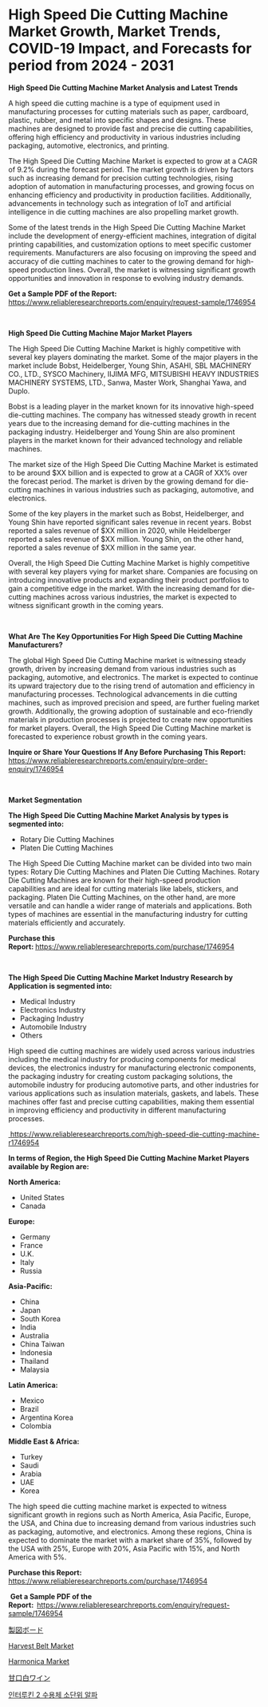 <p><h1>High Speed Die Cutting Machine Market Growth, Market Trends, COVID-19 Impact, and Forecasts for period from 2024 - 2031</h1></p><p><strong>High Speed Die Cutting Machine Market Analysis and Latest Trends</strong></p>
<p><p>A high speed die cutting machine is a type of equipment used in manufacturing processes for cutting materials such as paper, cardboard, plastic, rubber, and metal into specific shapes and designs. These machines are designed to provide fast and precise die cutting capabilities, offering high efficiency and productivity in various industries including packaging, automotive, electronics, and printing.</p><p>The High Speed Die Cutting Machine Market is expected to grow at a CAGR of 9.2% during the forecast period. The market growth is driven by factors such as increasing demand for precision cutting technologies, rising adoption of automation in manufacturing processes, and growing focus on enhancing efficiency and productivity in production facilities. Additionally, advancements in technology such as integration of IoT and artificial intelligence in die cutting machines are also propelling market growth.</p><p>Some of the latest trends in the High Speed Die Cutting Machine Market include the development of energy-efficient machines, integration of digital printing capabilities, and customization options to meet specific customer requirements. Manufacturers are also focusing on improving the speed and accuracy of die cutting machines to cater to the growing demand for high-speed production lines. Overall, the market is witnessing significant growth opportunities and innovation in response to evolving industry demands.</p></p>
<p><strong>Get a Sample PDF of the Report:&nbsp;</strong> <a href="https://www.reliableresearchreports.com/enquiry/request-sample/1746954">https://www.reliableresearchreports.com/enquiry/request-sample/1746954</a></p>
<p>&nbsp;</p>
<p><strong>High Speed Die Cutting Machine Major Market Players</strong></p>
<p><p>The High Speed Die Cutting Machine Market is highly competitive with several key players dominating the market. Some of the major players in the market include Bobst, Heidelberger, Young Shin, ASAHI, SBL MACHINERY CO., LTD., SYSCO Machinery, IIJIMA MFG, MITSUBISHI HEAVY INDUSTRIES MACHINERY SYSTEMS, LTD., Sanwa, Master Work, Shanghai Yawa, and Duplo.</p><p>Bobst is a leading player in the market known for its innovative high-speed die-cutting machines. The company has witnessed steady growth in recent years due to the increasing demand for die-cutting machines in the packaging industry. Heidelberger and Young Shin are also prominent players in the market known for their advanced technology and reliable machines.</p><p>The market size of the High Speed Die Cutting Machine Market is estimated to be around $XX billion and is expected to grow at a CAGR of XX% over the forecast period. The market is driven by the growing demand for die-cutting machines in various industries such as packaging, automotive, and electronics.</p><p>Some of the key players in the market such as Bobst, Heidelberger, and Young Shin have reported significant sales revenue in recent years. Bobst reported a sales revenue of $XX million in 2020, while Heidelberger reported a sales revenue of $XX million. Young Shin, on the other hand, reported a sales revenue of $XX million in the same year.</p><p>Overall, the High Speed Die Cutting Machine Market is highly competitive with several key players vying for market share. Companies are focusing on introducing innovative products and expanding their product portfolios to gain a competitive edge in the market. With the increasing demand for die-cutting machines across various industries, the market is expected to witness significant growth in the coming years.</p></p>
<p>&nbsp;</p>
<p><strong>What Are The Key Opportunities For High Speed Die Cutting Machine Manufacturers?</strong></p>
<p><p>The global High Speed Die Cutting Machine market is witnessing steady growth, driven by increasing demand from various industries such as packaging, automotive, and electronics. The market is expected to continue its upward trajectory due to the rising trend of automation and efficiency in manufacturing processes. Technological advancements in die cutting machines, such as improved precision and speed, are further fueling market growth. Additionally, the growing adoption of sustainable and eco-friendly materials in production processes is projected to create new opportunities for market players. Overall, the High Speed Die Cutting Machine market is forecasted to experience robust growth in the coming years.</p></p>
<p><strong>Inquire or Share Your Questions If Any Before Purchasing This Report:</strong> <a href="https://www.reliableresearchreports.com/enquiry/pre-order-enquiry/1746954">https://www.reliableresearchreports.com/enquiry/pre-order-enquiry/1746954</a></p>
<p>&nbsp;</p>
<p><strong>Market Segmentation</strong></p>
<p><strong>The High Speed Die Cutting Machine Market Analysis by types is segmented into:</strong></p>
<p><ul><li>Rotary Die Cutting Machines</li><li>Platen Die Cutting Machines</li></ul></p>
<p><p>The High Speed Die Cutting Machine market can be divided into two main types: Rotary Die Cutting Machines and Platen Die Cutting Machines. Rotary Die Cutting Machines are known for their high-speed production capabilities and are ideal for cutting materials like labels, stickers, and packaging. Platen Die Cutting Machines, on the other hand, are more versatile and can handle a wider range of materials and applications. Both types of machines are essential in the manufacturing industry for cutting materials efficiently and accurately.</p></p>
<p><strong>Purchase this Report:&nbsp;</strong><a href="https://www.reliableresearchreports.com/purchase/1746954">https://www.reliableresearchreports.com/purchase/1746954</a></p>
<p>&nbsp;</p>
<p><strong>The High Speed Die Cutting Machine Market Industry Research by Application is segmented into:</strong></p>
<p><ul><li>Medical Industry</li><li>Electronics Industry</li><li>Packaging Industry</li><li>Automobile Industry</li><li>Others</li></ul></p>
<p><p>High speed die cutting machines are widely used across various industries including the medical industry for producing components for medical devices, the electronics industry for manufacturing electronic components, the packaging industry for creating custom packaging solutions, the automobile industry for producing automotive parts, and other industries for various applications such as insulation materials, gaskets, and labels. These machines offer fast and precise cutting capabilities, making them essential in improving efficiency and productivity in different manufacturing processes.</p></p>
<p><a href="https://www.reliableresearchreports.com/high-speed-die-cutting-machine-r1746954">&nbsp;https://www.reliableresearchreports.com/high-speed-die-cutting-machine-r1746954</a></p>
<p><strong>In terms of Region, the High Speed Die Cutting Machine Market Players available by Region are:</strong></p>
<p>
    <p> <strong> North America: </strong>
        <ul>
            <li>United States</li>
            <li>Canada</li>
        </ul>
        </p> 
    <p> <strong> Europe: </strong>
        <ul>
            <li>Germany</li>
            <li>France</li>
            <li>U.K.</li>
            <li>Italy</li>
            <li>Russia</li>
        </ul>
        </p> 
    <p> <strong> Asia-Pacific: </strong>
        <ul>
            <li>China</li>
            <li>Japan</li>
            <li>South Korea</li>
            <li>India</li>
            <li>Australia</li>
            <li>China Taiwan</li>
            <li>Indonesia</li>
            <li>Thailand</li>
            <li>Malaysia</li>
        </ul>
        </p> 
    <p> <strong> Latin America: </strong>
        <ul>
            <li>Mexico</li>
            <li>Brazil</li>
            <li>Argentina Korea</li>
            <li>Colombia</li>
        </ul>
        </p> 
    <p> <strong> Middle East & Africa: </strong>
        <ul>
            <li>Turkey</li>
            <li>Saudi</li>
            <li>Arabia</li>
            <li>UAE</li>
            <li>Korea</li>
        </ul>
    </p>
    </p>
<p><p>The high speed die cutting machine market is expected to witness significant growth in regions such as North America, Asia Pacific, Europe, the USA, and China due to increasing demand from various industries such as packaging, automotive, and electronics. Among these regions, China is expected to dominate the market with a market share of 35%, followed by the USA with 25%, Europe with 20%, Asia Pacific with 15%, and North America with 5%.</p></p>
<p><strong>Purchase this Report: </strong><a href="https://www.reliableresearchreports.com/purchase/1746954">https://www.reliableresearchreports.com/purchase/1746954</a></p>
<p>&nbsp;<strong>Get a Sample PDF of the Report:&nbsp;&nbsp;</strong><a href="https://www.reliableresearchreports.com/enquiry/request-sample/1746954">https://www.reliableresearchreports.com/enquiry/request-sample/1746954</a></p>
<p><strong></strong></p>
<p><p><a href="https://medium.com/@gregost89076vddcv/%E3%83%A9%E3%83%95%E3%83%86%E3%82%A3%E3%83%B3%E3%82%B0%E3%83%9C%E3%83%BC%E3%83%89%E5%B8%82%E5%A0%B4%E8%AA%BF%E6%9F%BB%E3%83%AC%E3%83%9D%E3%83%BC%E3%83%88-%E3%81%9D%E3%81%AE%E6%AD%B4%E5%8F%B2%E3%81%A82024%E5%B9%B4%E3%81%8B%E3%82%892031%E5%B9%B4%E3%81%BE%E3%81%A7%E3%81%AE%E4%BA%88%E6%B8%AC-6675e20d52b1">製図ボード</a></p><p><a href="https://www.linkedin.com/pulse/harvest-belt-market-trends-analysis-forecasted-period-g6voe?trackingId=mUYw7J8TM%2BL8M02BLrSq6A%3D%3D">Harvest Belt Market</a></p><p><a href="https://www.linkedin.com/pulse/harmonica-market-report-reveals-latest-trends-growth-opportunities-ewxse?trackingId=UdrXWrW3pf9euWEWYxZ7Gw%3D%3D">Harmonica Market</a></p><p><a href="https://medium.com/@timslater46/%E7%94%98%E3%81%84%E7%99%BD%E3%83%AF%E3%82%A4%E3%83%B3%E5%B8%82%E5%A0%B4%E3%81%AE%E6%B4%9E%E5%AF%9F-%E5%B8%82%E5%A0%B4%E5%8B%95%E5%90%91-%E6%88%90%E9%95%B7-2024%E5%B9%B4%E3%81%8B%E3%82%892031%E5%B9%B4%E3%81%BE%E3%81%A7%E3%81%AE%E4%BA%88%E6%B8%AC-1cc8e17ef774">甘口白ワイン</a></p><p><a href="https://medium.com/@kylevasquez266/interleukin-2-receptor-subunit-alpha-%EC%8B%9C%EC%9E%A5-%EB%B6%84%EC%84%9D-%EA%B8%80%EB%A1%9C%EB%B2%8C-%EC%82%B0%EC%97%85-%EC%A0%84%EB%A7%9D-%EB%B0%8F-%EC%98%88%EC%B8%A1-2024%EB%85%84%EB%B6%80%ED%84%B0-2031%EB%85%84-8f5a7ab33c25">인터루킨 2 수용체 소단위 알파</a></p></p>